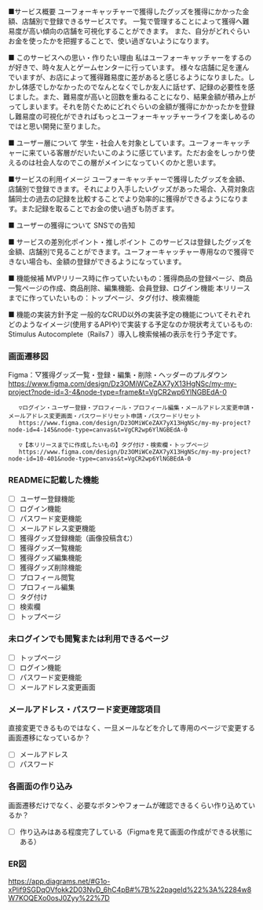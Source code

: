■サービス概要
ユーフォーキャッチャーで獲得したグッズを獲得にかかった金額、店舗別で登録できるサービスです。
一覧で管理することによって獲得へ難易度が高い傾向の店舗を可視化することができます。
また、自分がどれぐらいお金を使ったかを把握することで、使い過ぎないようになります。

■ このサービスへの思い・作りたい理由
私はユーフォーキャッチャーをするのが好きで、時々友人とゲームセンターに行っています。
様々な店舗に足を運んでいますが、お店によって獲得難易度に差があると感じるようになりました。しかし体感でしかなかったのでなんとなくでしか友人に話せず、記録の必要性を感じました。また、難易度が高いと回数を重ねることになり、結果金額が積み上がってしまいます。それを防ぐためにどれぐらいの金額が獲得にかかったかを登録し難易度の可視化ができればもっとユーフォーキャッチャーライフを楽しめるのではと思い開発に至りました。

■ ユーザー層について
学生・社会人を対象としています。ユーフォーキャッチャーに来ている客層がだいたいこのように感じています。ただお金をしっかり使えるのは社会人なのでこの層がメインになっていくのかと思います。

■サービスの利用イメージ
ユーフォーキャッチャーで獲得したグッズを金額、店舗別で登録できます。それにより入手したいグッズがあった場合、入荷対象店舗同士の過去の記録を比較することでより効率的に獲得ができるようになります。また記録を取ることでお金の使い過ぎも防ぎます。

■ ユーザーの獲得について
SNSでの告知

■ サービスの差別化ポイント・推しポイント
このサービスは登録したグッズを金額、店舗別で見ることができます。ユーフォーキャッチャー専用なので獲得できない場合も、金額の登録ができるようになっています。


■ 機能候補
MVPリリース時に作っていたいもの：獲得商品の登録ページ、商品一覧ページの作成、商品削除、編集機能、会員登録、ログイン機能
本リリースまでに作っていたいもの：トップページ、タグ付け、検索機能

■ 機能の実装方針予定
一般的なCRUD以外の実装予定の機能についてそれぞれどのようなイメージ(使用するAPIや)で実装する予定なのか現状考えているもの:
Stimulus Autocomplete（Rails7 ）導入し検索候補の表示を行う予定です。

### 画面遷移図
Figma：▽獲得グッズ一覧・登録・編集・削除・ヘッダーのプルダウン
       https://www.figma.com/design/Dz3OMiWCeZAX7yX13HgNSc/my-my-project?node-id=3-4&node-type=frame&t=VgCR2wp6YlNGBEdA-0

       ▽ログイン・ユーザー登録・プロフィール・プロフィール編集・メールアドレス変更申請・メールアドレス変更画面・パスワードリセット申請・パスワードリセット
       https://www.figma.com/design/Dz3OMiWCeZAX7yX13HgNSc/my-my-project?node-id=4-145&node-type=canvas&t=VgCR2wp6YlNGBEdA-0

       ▽【本リリースまでに作成したいもの】タグ付け・検索欄・トップページ
       https://www.figma.com/design/Dz3OMiWCeZAX7yX13HgNSc/my-my-project?node-id=10-401&node-type=canvas&t=VgCR2wp6YlNGBEdA-0

### READMEに記載した機能
- [ ] ユーザー登録機能
- [ ] ログイン機能
- [ ] パスワード変更機能
- [ ] メールアドレス変更機能
- [ ] 獲得グッズ登録機能（画像投稿含む）
- [ ] 獲得グッズ一覧機能
- [ ] 獲得グッズ編集機能
- [ ] 獲得グッズ削除機能
- [ ] プロフィール閲覧
- [ ] プロフィール編集
- [ ] タグ付け
- [ ] 検索欄
- [ ] トップページ

### 未ログインでも閲覧または利用できるページ
- [ ] トップページ
- [ ] ログイン機能
- [ ] パスワード変更機能
- [ ] メールアドレス変更画面

### メールアドレス・パスワード変更確認項目
直接変更できるものではなく、一旦メールなどを介して専用のページで変更する画面遷移になっているか？
- [ ] メールアドレス
- [ ] パスワード

### 各画面の作り込み
画面遷移だけでなく、必要なボタンやフォームが確認できるくらい作り込めているか？
- [ ] 作り込みはある程度完了している（Figmaを見て画面の作成ができる状態にある）

### ER図
https://app.diagrams.net/#G1o-xPlif9SGDqOVfokk2D03NvD_6hC4pB#%7B%22pageId%22%3A%2284w8W7KOQEXo0osJ0Zyy%22%7D